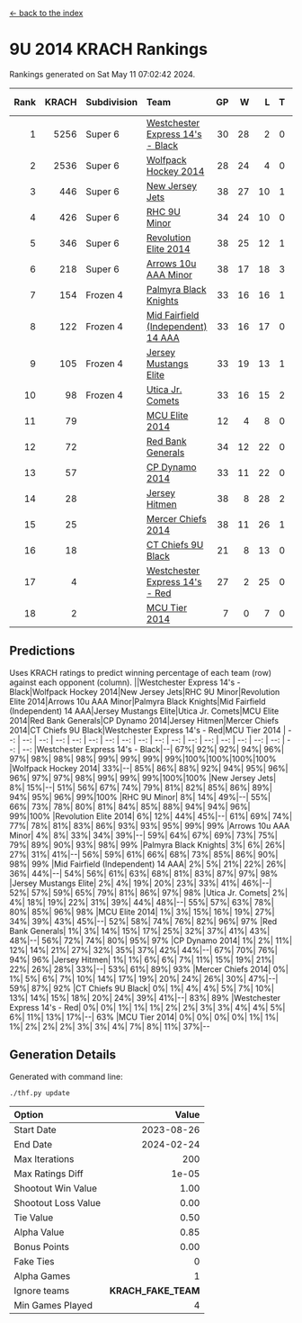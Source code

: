 [<- back to the index](readme.md)
# 9U 2014 KRACH Rankings
Rankings generated on Sat May 11 07:02:42 2024.

Rank|KRACH|Subdivision|Team|GP|W|L|T|OTW|OTL|SoS|Exp Wins|Win Diff
---:|---:|:---|:---|---:|---:|---:|---:|---:|---:|---:|---:|---:
1|5256|Super 6|[Westchester Express 14's - Black](https://gamesheetstats.com/seasons/3664/teams/140873/schedule)|30|28|2|0|2|0|479|28.8|-0.0
2|2536|Super 6|[Wolfpack Hockey 2014](https://gamesheetstats.com/seasons/3664/teams/140871/schedule)|28|24|4|0|0|1|865|24.8|-0.0
3|446|Super 6|[New Jersey Jets](https://gamesheetstats.com/seasons/3664/teams/140881/schedule)|38|27|10|1|3|0|524|28.4|0.0
4|426|Super 6|[RHC 9U Minor](https://gamesheetstats.com/seasons/3664/teams/140876/schedule)|34|24|10|0|1|0|725|24.9|0.0
5|346|Super 6|[Revolution Elite 2014](https://gamesheetstats.com/seasons/3664/teams/140880/schedule)|38|25|12|1|2|1|346|26.4|0.0
6|218|Super 6|[Arrows 10u AAA Minor](https://gamesheetstats.com/seasons/3664/teams/140872/schedule)|38|17|18|3|0|2|835|19.4|0.0
7|154|Frozen 4|[Palmyra Black Knights](https://gamesheetstats.com/seasons/3664/teams/140875/schedule)|33|16|16|1|1|1|606|17.4|0.0
8|122|Frozen 4|[Mid Fairfield (Independent) 14 AAA](https://gamesheetstats.com/seasons/3664/teams/140878/schedule)|33|16|17|0|1|0|614|16.9|0.0
9|105|Frozen 4|[Jersey Mustangs Elite](https://gamesheetstats.com/seasons/3664/teams/140888/schedule)|33|19|13|1|1|3|127|20.4|0.0
10|98|Frozen 4|[Utica Jr. Comets](https://gamesheetstats.com/seasons/3664/teams/140884/schedule)|33|16|15|2|0|1|563|17.9|0.0
11|79||[MCU Elite 2014](https://gamesheetstats.com/seasons/3664/teams/140874/schedule)|12|4|8|0|0|1|2030|4.9|0.0
12|72||[Red Bank Generals](https://gamesheetstats.com/seasons/3664/teams/140883/schedule)|34|12|22|0|1|1|743|12.9|0.0
13|57||[CP Dynamo 2014](https://gamesheetstats.com/seasons/3664/teams/140877/schedule)|33|11|22|0|0|1|604|11.9|0.0
14|28||[Jersey Hitmen](https://gamesheetstats.com/seasons/3664/teams/140879/schedule)|38|8|28|2|1|1|602|9.9|0.0
15|25||[Mercer Chiefs 2014](https://gamesheetstats.com/seasons/3664/teams/140885/schedule)|38|11|26|1|1|2|141|12.4|0.0
16|18||[CT Chiefs 9U Black](https://gamesheetstats.com/seasons/3664/teams/140886/schedule)|21|8|13|0|1|0|104|8.9|0.0
17|4||[Westchester Express 14's - Red](https://gamesheetstats.com/seasons/3664/teams/140887/schedule)|27|2|25|0|0|0|114|2.9|0.0
18|2||[MCU Tier 2014](https://gamesheetstats.com/seasons/3664/teams/140882/schedule)|7|0|7|0|0|0|148|0.9|0.0

## Predictions
Uses KRACH ratings to predict winning percentage of each team (row) against each opponent (column).
||Westchester Express 14's - Black|Wolfpack Hockey 2014|New Jersey Jets|RHC 9U Minor|Revolution Elite 2014|Arrows 10u AAA Minor|Palmyra Black Knights|Mid Fairfield (Independent) 14 AAA|Jersey Mustangs Elite|Utica Jr. Comets|MCU Elite 2014|Red Bank Generals|CP Dynamo 2014|Jersey Hitmen|Mercer Chiefs 2014|CT Chiefs 9U Black|Westchester Express 14's - Red|MCU Tier 2014
| --: | --: | --: | --: | --: | --: | --: | --: | --: | --: | --: | --: | --: | --: | --: | --: | --: | --: | --: 
|Westchester Express 14's - Black|--| 67%| 92%| 92%| 94%| 96%| 97%| 98%| 98%| 98%| 99%| 99%| 99%| 99%|100%|100%|100%|100%
|Wolfpack Hockey 2014| 33%|--| 85%| 86%| 88%| 92%| 94%| 95%| 96%| 96%| 97%| 97%| 98%| 99%| 99%| 99%|100%|100%
|New Jersey Jets|  8%| 15%|--| 51%| 56%| 67%| 74%| 79%| 81%| 82%| 85%| 86%| 89%| 94%| 95%| 96%| 99%|100%
|RHC 9U Minor|  8%| 14%| 49%|--| 55%| 66%| 73%| 78%| 80%| 81%| 84%| 85%| 88%| 94%| 94%| 96%| 99%|100%
|Revolution Elite 2014|  6%| 12%| 44%| 45%|--| 61%| 69%| 74%| 77%| 78%| 81%| 83%| 86%| 93%| 93%| 95%| 99%| 99%
|Arrows 10u AAA Minor|  4%|  8%| 33%| 34%| 39%|--| 59%| 64%| 67%| 69%| 73%| 75%| 79%| 89%| 90%| 93%| 98%| 99%
|Palmyra Black Knights|  3%|  6%| 26%| 27%| 31%| 41%|--| 56%| 59%| 61%| 66%| 68%| 73%| 85%| 86%| 90%| 98%| 99%
|Mid Fairfield (Independent) 14 AAA|  2%|  5%| 21%| 22%| 26%| 36%| 44%|--| 54%| 56%| 61%| 63%| 68%| 81%| 83%| 87%| 97%| 98%
|Jersey Mustangs Elite|  2%|  4%| 19%| 20%| 23%| 33%| 41%| 46%|--| 52%| 57%| 59%| 65%| 79%| 81%| 86%| 97%| 98%
|Utica Jr. Comets|  2%|  4%| 18%| 19%| 22%| 31%| 39%| 44%| 48%|--| 55%| 57%| 63%| 78%| 80%| 85%| 96%| 98%
|MCU Elite 2014|  1%|  3%| 15%| 16%| 19%| 27%| 34%| 39%| 43%| 45%|--| 52%| 58%| 74%| 76%| 82%| 96%| 97%
|Red Bank Generals|  1%|  3%| 14%| 15%| 17%| 25%| 32%| 37%| 41%| 43%| 48%|--| 56%| 72%| 74%| 80%| 95%| 97%
|CP Dynamo 2014|  1%|  2%| 11%| 12%| 14%| 21%| 27%| 32%| 35%| 37%| 42%| 44%|--| 67%| 70%| 76%| 94%| 96%
|Jersey Hitmen|  1%|  1%|  6%|  6%|  7%| 11%| 15%| 19%| 21%| 22%| 26%| 28%| 33%|--| 53%| 61%| 89%| 93%
|Mercer Chiefs 2014|  0%|  1%|  5%|  6%|  7%| 10%| 14%| 17%| 19%| 20%| 24%| 26%| 30%| 47%|--| 59%| 87%| 92%
|CT Chiefs 9U Black|  0%|  1%|  4%|  4%|  5%|  7%| 10%| 13%| 14%| 15%| 18%| 20%| 24%| 39%| 41%|--| 83%| 89%
|Westchester Express 14's - Red|  0%|  0%|  1%|  1%|  1%|  2%|  2%|  3%|  3%|  4%|  4%|  5%|  6%| 11%| 13%| 17%|--| 63%
|MCU Tier 2014|  0%|  0%|  0%|  0%|  1%|  1%|  1%|  2%|  2%|  2%|  3%|  3%|  4%|  7%|  8%| 11%| 37%|--

## Generation Details

Generated with command line:
```
./thf.py update
```

| Option | Value |
| :----- | ----: |
| Start Date | 2023-08-26 |
| End Date | 2024-02-24 |
| Max Iterations | 200 |
| Max Ratings Diff | 1e-05 |
| Shootout Win Value | 1.00 |
| Shootout Loss Value | 0.00 |
| Tie Value | 0.50 |
| Alpha Value | 0.85 |
| Bonus Points | 0.00 |
| Fake Ties | 0 |
| Alpha Games | 1 |
| Ignore teams | __KRACH_FAKE_TEAM__ |
| Min Games Played | 4 |

